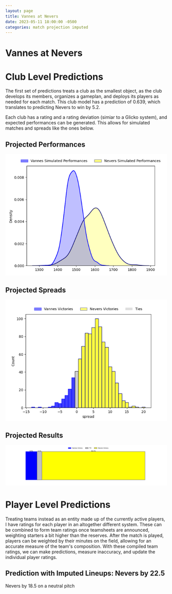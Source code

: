 ```yaml
---  
layout: page  
title: Vannes at Nevers  
date: 2023-05-11 18:00:00 -0500  
categories: match projection imputed  
---
```

# Vannes at Nevers

# Club Level Predictions


The first set of predictions treats a club as the smallest object, as the club develops its members, organizes a gameplan, and deploys its players as needed for each match. This club model has a prediction of 0.639, which translates to predicting Nevers to win by 5.2.

Each club has a rating and a rating deviation (simiar to a Glicko system), and expected performances can be generated. This allows for simulated matches and spreads like the ones below.
## Projected Performances


![Projected Performances](plots/performances_2023-05-11-Nevers-Vannes.png)
## Projected Spreads


![Projected Spreads](plots/spreads_2023-05-11-Nevers-Vannes.png)
## Projected Results


![Projected Results](plots/resultbar_2023-05-11-Nevers-Vannes.png)
# Player Level Predictions


Treating teams instead as an entity made up of the currently active players, I have ratings for each player in an altogether different system. These can be combined to form team ratings once teamsheets are announced, weighting starters a bit higher than the reserves. After the match is played, players can be weighted by their minutes on the field, allowing for an accurate measure of the team's composition. With these compiled team ratings, we can make predictions, measure inaccuracy, and update the individual player ratings.
## Prediction with Imputed Lineups: Nevers by 22.5


Nevers by 18.5 on a neutral pitch

